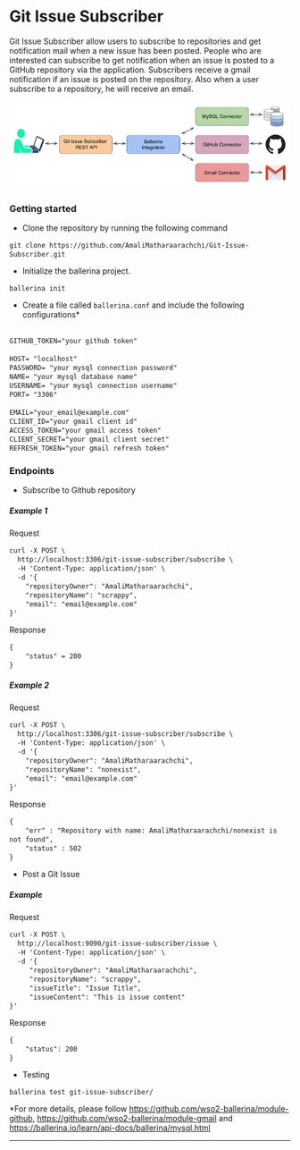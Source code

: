 # Git Issue Subscriber
Git Issue Subscriber allow users to subscribe to repositories and get notification mail when a new issue has been posted. 
People who are interested can subscribe to get notification when an issue is posted to a GitHub repository via the application. 
Subscribers receive a gmail notification if an issue is posted on the repository. 
Also when a user subscribe to a repository, he will receive an email.

![Overview](git_issue_subscriber_diagram.png)

### Getting started

* Clone the repository by running the following command
```shell
git clone https://github.com/AmaliMatharaarachchi/Git-Issue-Subscriber.git
```

* Initialize the ballerina project.
```shell
ballerina init
```
* Create a file called `ballerina.conf` and include the following configurations*
```shell

GITHUB_TOKEN="your github token"

HOST= "localhost"
PASSWORD= "your mysql connection password"
NAME= "your mysql database name"
USERNAME= "your mysql connection username"
PORT= "3306"

EMAIL="your_email@example.com"
CLIENT_ID="your gmail client id"
ACCESS_TOKEN="your gmail access token"
CLIENT_SECRET="your gmail client secret"
REFRESH_TOKEN="your gmail refresh token"

```
 
### Endpoints

* Subscribe to Github repository
##### Example 1
Request

```shell
curl -X POST \
  http://localhost:3306/git-issue-subscriber/subscribe \
  -H 'Content-Type: application/json' \
  -d '{
    "repositoryOwner": "AmaliMatharaarachchi",
    "repositoryName": "scrappy",
    "email": "email@example.com"
}'
```
Response

```shell
{
    "status" = 200
}
```
##### Example 2
Request
```shell
curl -X POST \
  http://localhost:3306/git-issue-subscriber/subscribe \
  -H 'Content-Type: application/json' \
  -d '{
    "repositoryOwner": "AmaliMatharaarachchi",
    "repositoryName": "nonexist",
    "email": "email@example.com"
}'
```
Response

```shell
{
    "err" : "Repository with name: AmaliMatharaarachchi/nonexist is not found", 
    "status" : 502
}
```
* Post a Git Issue
##### Example 
Request

```shell
curl -X POST \
  http://localhost:9090/git-issue-subscriber/issue \
  -H 'Content-Type: application/json' \
  -d '{
	 "repositoryOwner": "AmaliMatharaarachchi",
     "repositoryName": "scrappy",
     "issueTitle": "Issue Title",
     "issueContent": "This is issue content"
}'
```
Response

```shell
{
    "status": 200
}
```
* Testing
```shell
ballerina test git-issue-subscriber/

```

*For more details, please follow https://github.com/wso2-ballerina/module-github, https://github.com/wso2-ballerina/module-gmail and https://ballerina.io/learn/api-docs/ballerina/mysql.html 
***
